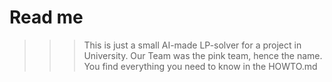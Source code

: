 # Read me

>>> This is just a small AI-made LP-solver for a project in University. 
>>> Our Team was the pink team, hence the name. 
>>> You find everything you need to know in the HOWTO.md 

